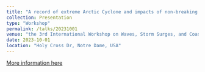 ```yaml
---
title: "A record of extreme Arctic Cyclone and impacts of non-breaking wave-induced mixing on the upper ocean under severe weather condition"
collection: Presentation
type: "Workshop"
permalink: /talks/20231001
venue: "the 3rd International Workshop on Waves, Storm Surges, and Coastal Hazards incorporating the 17th International Waves Workshop"
date: 2023-10-01
location: "Holy Cross Dr, Notre Dame, USA"
---
```

[More information here](https://waveworkshop.nd.edu/)

